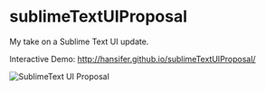 sublimeTextUIProposal
=====================
My take on a Sublime Text UI update.

Interactive Demo: http://hansifer.github.io/sublimeTextUIProposal/

![SublimeText UI Proposal](https://raw.github.com/hansifer/sublimeTextUIProposal/gh-pages/screenshot.PNG)
